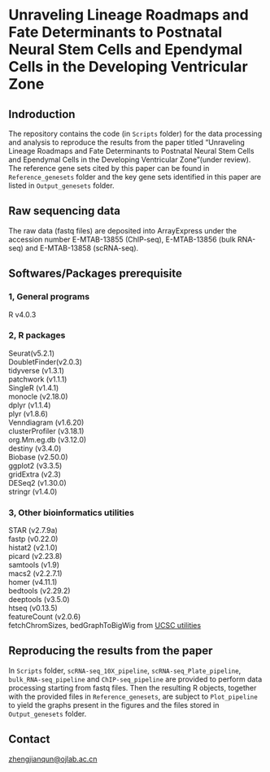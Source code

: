 # Unraveling Lineage Roadmaps and Fate Determinants to Postnatal Neural Stem Cells and Ependymal Cells in the Developing Ventricular Zone
## Indroduction
The repository contains the code (in `Scripts` folder) for the data processing and analysis to reproduce the results from the paper titled “Unraveling Lineage Roadmaps and Fate Determinants to Postnatal Neural Stem Cells and Ependymal Cells in the Developing Ventricular Zone”(under review). The reference gene sets cited by this paper can be found in `Reference_genesets` folder and the key gene sets identified in this paper are listed in `Output_genesets` folder. 
## Raw sequencing data
The raw data (fastq files) are deposited into ArrayExpress under the accession number E-MTAB-13855 (ChIP-seq), E-MTAB-13856 (bulk RNA-seq) and E-MTAB-13858 (scRNA-seq).
## Softwares/Packages prerequisite
### 1, General programs
R v4.0.3
### 2, R packages
Seurat(v5.2.1)\
DoubletFinder(v2.0.3)\
tidyverse (v1.3.1)\
patchwork (v1.1.1)\
SingleR (v1.4.1)\
monocle (v2.18.0)\
dplyr (v1.1.4)\
plyr (v1.8.6)\
Venndiagram (v1.6.20)\
clusterProfiler (v3.18.1)\
org.Mm.eg.db (v3.12.0)\
destiny (v3.4.0)\
Biobase (v2.50.0)\
ggplot2 (v3.3.5)\
gridExtra (v2.3)\
DESeq2 (v1.30.0)\
stringr (v1.4.0)
### 3, Other bioinformatics utilities
STAR (v2.7.9a)\
fastp (v0.22.0)\
histat2 (v2.1.0)\
picard (v2.23.8)\
samtools (v1.9)\
macs2 (v2.2.7.1)\
homer (v4.11.1)\
bedtools (v2.29.2)\
deeptools (v3.5.0)\
htseq (v0.13.5)\
featureCount (v2.0.6)\
fetchChromSizes, bedGraphToBigWig from [UCSC utilities](http://hgdownload.soe.ucsc.edu/admin/exe/)
## Reproducing the results from the paper
In `Scripts` folder, `scRNA-seq_10X_pipeline`, `scRNA-seq_Plate_pipeline`, `bulk_RNA-seq_pipeline` and `ChIP-seq_pipeline` are provided to perform data processing starting from fastq files. Then the resulting R objects, together with the provided files in `Reference_genesets`, are subject to `Plot_pipeline` to yield the graphs present in the figures and the files stored in `Output_genesets` folder. 
## Contact
zhengjianqun@ojlab.ac.cn

